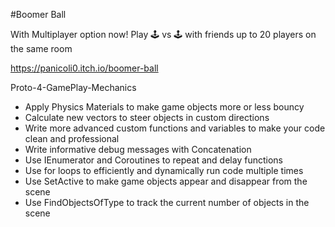 #Boomer Ball

With Multiplayer option now! Play 🕹️ vs 🕹️ with friends up to 20 players on the same room

https://panicoli0.itch.io/boomer-ball 


Proto-4-GamePlay-Mechanics
 
* Apply Physics Materials to make game objects more or less bouncy
* Calculate new vectors to steer objects in custom directions
* Write more advanced custom functions and variables to make your code clean and professional
* Write informative debug messages with Concatenation 
* Use IEnumerator and Coroutines to repeat and delay functions
* Use for loops to efficiently and dynamically run code multiple times
* Use SetActive to make game objects appear and disappear from the scene
* Use FindObjectsOfType to track the current number of objects in the scene
